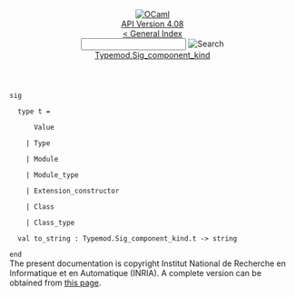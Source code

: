 <!-- ((! set title API !)) ((! set documentation !)) ((! set api !)) ((! set nobreadcrumb !)) -->
<div class="api"><header><nav class="toc brand"><a class="brand" href="https://ocaml.org/"><img src="colour-logo-gray.svg" class="svg" alt="OCaml"></a></nav><nav class="toc"><div class="toc_version"><a href="/docs" id="version-select">API Version 4.08</a></div><a href="index.html">&lt; General Index</a><div class="api_search"><input type="text" name="apisearch" id="api_search" oninput="mySearch(false);" onkeypress="this.oninput();" onclick="this.oninput();" onpaste="this.oninput();">
<img src="search_icon.svg" alt="Search" class="svg" onclick="mySearch(false)"></div>
<div id="search_results"></div><div class="toc_title"><a href="Typemod.Sig_component_kind.html">Typemod.Sig_component_kind</a></div><ul></ul></nav></header>
<code class="code"><span class="keyword">sig</span><br>
&nbsp;&nbsp;<span class="keyword">type</span>&nbsp;t&nbsp;=<br>
&nbsp;&nbsp;&nbsp;&nbsp;&nbsp;&nbsp;<span class="constructor">Value</span><br>
&nbsp;&nbsp;&nbsp;&nbsp;<span class="keywordsign">|</span>&nbsp;<span class="constructor">Type</span><br>
&nbsp;&nbsp;&nbsp;&nbsp;<span class="keywordsign">|</span>&nbsp;<span class="constructor">Module</span><br>
&nbsp;&nbsp;&nbsp;&nbsp;<span class="keywordsign">|</span>&nbsp;<span class="constructor">Module_type</span><br>
&nbsp;&nbsp;&nbsp;&nbsp;<span class="keywordsign">|</span>&nbsp;<span class="constructor">Extension_constructor</span><br>
&nbsp;&nbsp;&nbsp;&nbsp;<span class="keywordsign">|</span>&nbsp;<span class="constructor">Class</span><br>
&nbsp;&nbsp;&nbsp;&nbsp;<span class="keywordsign">|</span>&nbsp;<span class="constructor">Class_type</span><br>
&nbsp;&nbsp;<span class="keyword">val</span>&nbsp;to_string&nbsp;:&nbsp;<span class="constructor">Typemod</span>.<span class="constructor">Sig_component_kind</span>.t&nbsp;<span class="keywordsign">-&gt;</span>&nbsp;string<br>
<span class="keyword">end</span></code>
<div class="copyright">The present documentation is copyright Institut National de Recherche en Informatique et en Automatique (INRIA). A complete version can be obtained from <a href="http://caml.inria.fr/pub/docs/manual-ocaml/">this page</a>.</div></div>